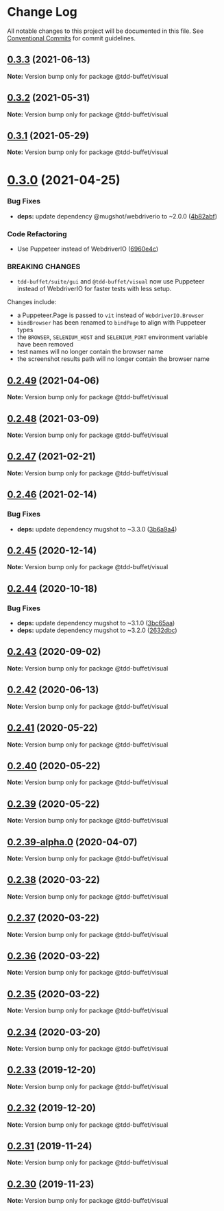 # Change Log

All notable changes to this project will be documented in this file.
See [Conventional Commits](https://conventionalcommits.org) for commit guidelines.

## [0.3.3](https://github.com/NiGhTTraX/tdd-buffet/compare/@tdd-buffet/visual@0.3.2...@tdd-buffet/visual@0.3.3) (2021-06-13)

**Note:** Version bump only for package @tdd-buffet/visual





## [0.3.2](https://github.com/NiGhTTraX/tdd-buffet/compare/@tdd-buffet/visual@0.3.1...@tdd-buffet/visual@0.3.2) (2021-05-31)

**Note:** Version bump only for package @tdd-buffet/visual





## [0.3.1](https://github.com/NiGhTTraX/tdd-buffet/compare/@tdd-buffet/visual@0.3.0...@tdd-buffet/visual@0.3.1) (2021-05-29)

**Note:** Version bump only for package @tdd-buffet/visual





# [0.3.0](https://github.com/NiGhTTraX/tdd-buffet/compare/@tdd-buffet/visual@0.2.49...@tdd-buffet/visual@0.3.0) (2021-04-25)


### Bug Fixes

* **deps:** update dependency @mugshot/webdriverio to ~2.0.0 ([4b82abf](https://github.com/NiGhTTraX/tdd-buffet/commit/4b82abf3ba0f431814b14ab4a79199bcafcc54cd))


### Code Refactoring

* Use Puppeteer instead of WebdriverIO ([6960e4c](https://github.com/NiGhTTraX/tdd-buffet/commit/6960e4c75bf30e49ca5be8754fb4abdd24696abe))


### BREAKING CHANGES

* `tdd-buffet/suite/gui` and `@tdd-buffet/visual` now use
Puppeteer instead of WebdriverIO for faster tests with less setup.

Changes include:

- a Puppeteer.Page is passed to `vit` instead of `WebdriverIO.Browser`
- `bindBrowser` has been renamed to `bindPage` to align with Puppeteer types
- the `BROWSER`, `SELENIUM_HOST` and `SELENIUM_PORT` environment variable have
been removed
- test names will no longer contain the browser name
- the screenshot results path will no longer contain the browser name





## [0.2.49](https://github.com/NiGhTTraX/tdd-buffet/compare/@tdd-buffet/visual@0.2.48...@tdd-buffet/visual@0.2.49) (2021-04-06)

**Note:** Version bump only for package @tdd-buffet/visual





## [0.2.48](https://github.com/NiGhTTraX/tdd-buffet/compare/@tdd-buffet/visual@0.2.47...@tdd-buffet/visual@0.2.48) (2021-03-09)

**Note:** Version bump only for package @tdd-buffet/visual





## [0.2.47](https://github.com/NiGhTTraX/tdd-buffet/compare/@tdd-buffet/visual@0.2.46...@tdd-buffet/visual@0.2.47) (2021-02-21)

**Note:** Version bump only for package @tdd-buffet/visual





## [0.2.46](https://github.com/NiGhTTraX/tdd-buffet/compare/@tdd-buffet/visual@0.2.45...@tdd-buffet/visual@0.2.46) (2021-02-14)


### Bug Fixes

* **deps:** update dependency mugshot to ~3.3.0 ([3b6a9a4](https://github.com/NiGhTTraX/tdd-buffet/commit/3b6a9a4))





## [0.2.45](https://github.com/NiGhTTraX/tdd-buffet/compare/@tdd-buffet/visual@0.2.44...@tdd-buffet/visual@0.2.45) (2020-12-14)

**Note:** Version bump only for package @tdd-buffet/visual





## [0.2.44](https://github.com/NiGhTTraX/tdd-buffet/compare/@tdd-buffet/visual@0.2.43...@tdd-buffet/visual@0.2.44) (2020-10-18)


### Bug Fixes

* **deps:** update dependency mugshot to ~3.1.0 ([3bc65aa](https://github.com/NiGhTTraX/tdd-buffet/commit/3bc65aa))
* **deps:** update dependency mugshot to ~3.2.0 ([2632dbc](https://github.com/NiGhTTraX/tdd-buffet/commit/2632dbc))





## [0.2.43](https://github.com/NiGhTTraX/tdd-buffet/compare/@tdd-buffet/visual@0.2.42...@tdd-buffet/visual@0.2.43) (2020-09-02)

**Note:** Version bump only for package @tdd-buffet/visual





## [0.2.42](https://github.com/NiGhTTraX/tdd-buffet/compare/@tdd-buffet/visual@0.2.41...@tdd-buffet/visual@0.2.42) (2020-06-13)

**Note:** Version bump only for package @tdd-buffet/visual





## [0.2.41](https://github.com/NiGhTTraX/tdd-buffet/compare/@tdd-buffet/visual@0.2.40...@tdd-buffet/visual@0.2.41) (2020-05-22)

**Note:** Version bump only for package @tdd-buffet/visual





## [0.2.40](https://github.com/NiGhTTraX/tdd-buffet/compare/@tdd-buffet/visual@0.2.39...@tdd-buffet/visual@0.2.40) (2020-05-22)

**Note:** Version bump only for package @tdd-buffet/visual





## [0.2.39](https://github.com/NiGhTTraX/tdd-buffet/compare/@tdd-buffet/visual@0.2.39-alpha.0...@tdd-buffet/visual@0.2.39) (2020-05-22)

**Note:** Version bump only for package @tdd-buffet/visual





## [0.2.39-alpha.0](https://github.com/NiGhTTraX/tdd-buffet/compare/@tdd-buffet/visual@0.2.38...@tdd-buffet/visual@0.2.39-alpha.0) (2020-04-07)

**Note:** Version bump only for package @tdd-buffet/visual





## [0.2.38](https://github.com/NiGhTTraX/tdd-buffet/compare/@tdd-buffet/visual@0.2.37...@tdd-buffet/visual@0.2.38) (2020-03-22)

**Note:** Version bump only for package @tdd-buffet/visual





## [0.2.37](https://github.com/NiGhTTraX/tdd-buffet/compare/@tdd-buffet/visual@0.2.36...@tdd-buffet/visual@0.2.37) (2020-03-22)

**Note:** Version bump only for package @tdd-buffet/visual





## [0.2.36](https://github.com/NiGhTTraX/tdd-buffet/compare/@tdd-buffet/visual@0.2.35...@tdd-buffet/visual@0.2.36) (2020-03-22)

**Note:** Version bump only for package @tdd-buffet/visual





## [0.2.35](https://github.com/NiGhTTraX/tdd-buffet/compare/@tdd-buffet/visual@0.2.34...@tdd-buffet/visual@0.2.35) (2020-03-22)

**Note:** Version bump only for package @tdd-buffet/visual





## [0.2.34](https://github.com/NiGhTTraX/tdd-buffet/compare/@tdd-buffet/visual@0.2.33...@tdd-buffet/visual@0.2.34) (2020-03-20)

**Note:** Version bump only for package @tdd-buffet/visual





## [0.2.33](https://github.com/NiGhTTraX/tdd-buffet/compare/@tdd-buffet/visual@0.2.32...@tdd-buffet/visual@0.2.33) (2019-12-20)

**Note:** Version bump only for package @tdd-buffet/visual





## [0.2.32](https://github.com/NiGhTTraX/tdd-buffet/compare/@tdd-buffet/visual@0.2.31...@tdd-buffet/visual@0.2.32) (2019-12-20)

**Note:** Version bump only for package @tdd-buffet/visual





## [0.2.31](https://github.com/NiGhTTraX/tdd-buffet/compare/@tdd-buffet/visual@0.2.30...@tdd-buffet/visual@0.2.31) (2019-11-24)

**Note:** Version bump only for package @tdd-buffet/visual





## [0.2.30](https://github.com/NiGhTTraX/tdd-buffet/compare/@tdd-buffet/visual@0.2.29...@tdd-buffet/visual@0.2.30) (2019-11-23)

**Note:** Version bump only for package @tdd-buffet/visual
